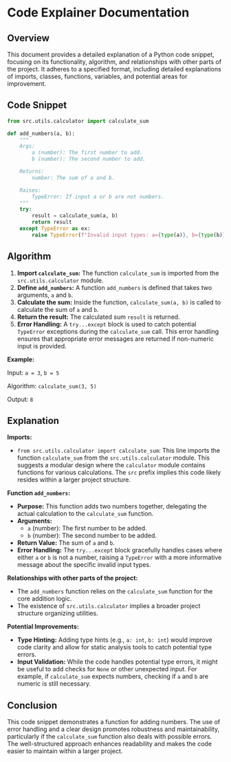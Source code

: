 # Code Explainer Documentation

## Overview

This document provides a detailed explanation of a Python code snippet, focusing on its functionality, algorithm, and relationships with other parts of the project.  It adheres to a specified format, including detailed explanations of imports, classes, functions, variables, and potential areas for improvement.


## Code Snippet

```python
from src.utils.calculator import calculate_sum

def add_numbers(a, b):
    """
    Args:
        a (number): The first number to add.
        b (number): The second number to add.

    Returns:
        number: The sum of a and b.

    Raises:
        TypeError: If input a or b are not numbers.
    """
    try:
        result = calculate_sum(a, b)
        return result
    except TypeError as ex:
        raise TypeError(f"Invalid input types: a={type(a)}, b={type(b)}") from ex

```


## Algorithm

1. **Import `calculate_sum`:** The function `calculate_sum` is imported from the `src.utils.calculator` module.
2. **Define `add_numbers`:** A function `add_numbers` is defined that takes two arguments, `a` and `b`.
3. **Calculate the sum:** Inside the function, `calculate_sum(a, b)` is called to calculate the sum of `a` and `b`.
4. **Return the result:** The calculated sum `result` is returned.
5. **Error Handling:** A `try...except` block is used to catch potential `TypeError` exceptions during the `calculate_sum` call.  This error handling ensures that appropriate error messages are returned if non-numeric input is provided.

**Example:**

Input: `a = 3`, `b = 5`

Algorithm: `calculate_sum(3, 5)`

Output: `8`


## Explanation

**Imports:**

- `from src.utils.calculator import calculate_sum`: This line imports the function `calculate_sum` from the `src.utils.calculator` module. This suggests a modular design where the `calculator` module contains functions for various calculations.  The `src` prefix implies this code likely resides within a larger project structure.


**Function `add_numbers`:**

- **Purpose:** This function adds two numbers together, delegating the actual calculation to the `calculate_sum` function.
- **Arguments:**
    - `a` (number): The first number to be added.
    - `b` (number): The second number to be added.
- **Return Value:** The sum of `a` and `b`.
- **Error Handling:** The `try...except` block gracefully handles cases where either `a` or `b` is not a number, raising a `TypeError` with a more informative message about the specific invalid input types.

**Relationships with other parts of the project:**

- The `add_numbers` function relies on the `calculate_sum` function for the core addition logic.
- The existence of `src.utils.calculator` implies a broader project structure organizing utilities.

**Potential Improvements:**

- **Type Hinting:** Adding type hints (e.g., `a: int`, `b: int`) would improve code clarity and allow for static analysis tools to catch potential type errors.
- **Input Validation:** While the code handles potential type errors, it might be useful to add checks for `None` or other unexpected input. For example, if `calculate_sum` expects numbers, checking if `a` and `b` are numeric is still necessary.


## Conclusion

This code snippet demonstrates a function for adding numbers. The use of error handling and a clear design promotes robustness and maintainability, particularly if the `calculate_sum` function also deals with possible errors.  The well-structured approach enhances readability and makes the code easier to maintain within a larger project.